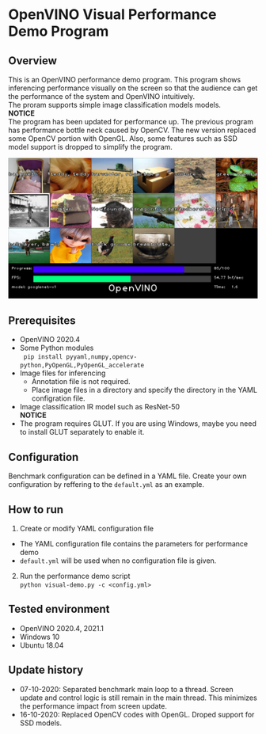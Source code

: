 # OpenVINO Visual Performance Demo Program

## Overview
This is an OpenVINO performance demo program. This program shows inferencing performance visually on the screen so that the audience can get the performance of the system and OpenVINO intuitively.  
The proram supports simple image classification models models.   
**NOTICE**  
The program has been updated for performance up. The previous program has performance bottle neck caused by OpenCV. The new version replaced some OpenCV portion with OpenGL. Also, some features such as SSD model support is dropped to simplify the program.  

![screen-shot](./resources/screen-shot.png)

## Prerequisites
- OpenVINO 2020.4
- Some Python modules  
` pip install pyyaml,numpy,opencv-python,PyOpenGL,PyOpenGL_accelerate`
- Image files for inferencing  
  - Annotation file is not required.
  - Place image files in a directory and specify the directory in the YAML configration file.
- Image classification IR model such as ResNet-50  
**NOTICE**  
- The program requires GLUT. If you are using Windows, maybe you need to install GLUT separately to enable it.  

## Configuration
Benchmark configuration can be defined in a YAML file. Create your own configuration by reffering to the `default.yml` as an example.  

## How to run
1. Create or modify YAML configuration file
 - The YAML configuration file contains the parameters for performance demo
 - `default.yml` will be used when no configuration file is given.
2. Run the performance demo script  
`python visual-demo.py -c <config.yml>`

## Tested environment
- OpenVINO 2020.4, 2021.1
- Windows 10
- Ubuntu 18.04

## Update history
 - 07-10-2020: Separated benchmark main loop to a thread. Screen update and control logic is still remain in the main thread. This minimizes the performance impact from screen update.  
 - 16-10-2020: Replaced OpenCV codes with OpenGL. Droped support for SSD models.   

